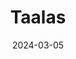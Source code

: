 ---  
layout: startup_page  
title: "Taalas"  
id: "taalas.com"  
permalink: "/taalastaalas.com03052024/"  
website: "https://taalas.com/"  
funding_round: ""  
funding_amount: "$50M"  
investors: "Pierre Lamond, Quiet Capital"  
about: "Taalas Inc. is developing a direct-to-silicon foundry that aims to drastically reduce the cost of AI. Their technology enables a single chip to outperform a small GPU data center by implementing deep learning models directly in silicon, leading to significant improvements in computational power and efficiency."  
markets: "AI, Semiconductors"  
hq: "Toronto, Ontario, Canada"  
founded_year: "2023"  
linkedin: "https://www.linkedin.com/company/taalas"  
twitter: ""  
instagram: ""  
facebook: ""  
crunchbase: "https://www.crunchbase.com/organization/taalas"  
pitchbook: "https://pitchbook.com/profiles/company/571915-27"  

date_display: "05-Mar-2024"  
date: "2024-03-05"

# SEO Optimization  
meta_title: "Taalas -  Funding ($50M)"  
meta_description: "Taalas, Taalas Inc. is developing a direct-to-silicon foundry that aims to drastically reduce the cost of AI. Their technology enables a single chip to outper..."  
meta_keywords: "Taalas, AI, Semiconductors,  funding"  
canonical_url: "https://startup.projectstartups.com/taalastaalas.com03052024/"  
---